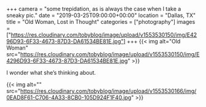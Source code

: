 +++
camera = "some trepidation, as is always the case when I take a sneaky pic."
date = "2019-03-25T09:00:00+00:00"
location = "Dallas, TX"
title = "Old Woman, Lost in Thought"
categories = ["photography"]
images = ["https://res.cloudinary.com/tobyblog/image/upload/v1553530150/img/E4296D93-6F33-4673-87D3-DA61534BE81E.jpg"]
+++
{{< img alt="Old Woman" src="https://res.cloudinary.com/tobyblog/image/upload/v1553530150/img/E4296D93-6F33-4673-87D3-DA61534BE81E.jpg" >}}
<!--more-->
I wonder what she’s thinking about.

{{< img alt="" src="https://res.cloudinary.com/tobyblog/image/upload/v1553530166/img/0EAD8F61-C706-4A33-8CB0-105D924F1F40.jpg" >}}
